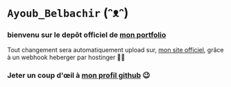 # ```Ayoub_Belbachir``` (ᵔᴥᵔ) 
### bienvenu sur le depôt officiel de [mon portfolio](https://ay-belbachir.github.io/portefolio_Ayoub_Belbachir_SIO_SISR/)
Tout changement sera automatiquement upload sur, [mon site officiel](https://ayoubbelbachirsisr.fr/), grâce à un webhook heberger par hostinger 🔵🔵


### Jeter un coup d'œil à [mon profil github](https://github.com/ay-belbachir) :wink:


